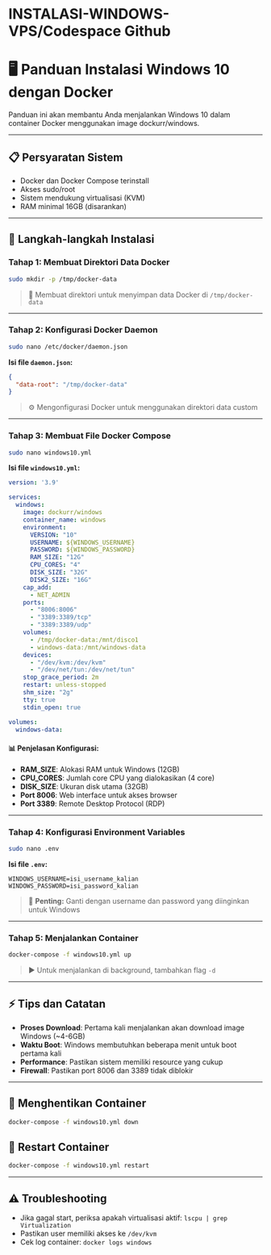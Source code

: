 # INSTALASI-WINDOWS-VPS/Codespace Github 

# 🖥️ Panduan Instalasi Windows 10 dengan Docker

Panduan ini akan membantu Anda menjalankan Windows 10 dalam container Docker menggunakan image dockurr/windows.

---

## 📋 Persyaratan Sistem
- Docker dan Docker Compose terinstall
- Akses sudo/root
- Sistem mendukung virtualisasi (KVM)
- RAM minimal 16GB (disarankan)

---

## 🚀 Langkah-langkah Instalasi

### **Tahap 1: Membuat Direktori Data Docker**
```bash
sudo mkdir -p /tmp/docker-data
```
> 📁 Membuat direktori untuk menyimpan data Docker di `/tmp/docker-data`

---

### **Tahap 2: Konfigurasi Docker Daemon**
```bash
sudo nano /etc/docker/daemon.json
```

**Isi file `daemon.json`:**
```json
{
  "data-root": "/tmp/docker-data"
}
```
> ⚙️ Mengonfigurasi Docker untuk menggunakan direktori data custom

---

### **Tahap 3: Membuat File Docker Compose**
```bash
sudo nano windows10.yml
```

**Isi file `windows10.yml`:**
```yaml
version: '3.9'

services:
  windows:
    image: dockurr/windows
    container_name: windows
    environment:
      VERSION: "10"  
      USERNAME: ${WINDOWS_USERNAME}
      PASSWORD: ${WINDOWS_PASSWORD}
      RAM_SIZE: "12G"  
      CPU_CORES: "4"
      DISK_SIZE: "32G"
      DISK2_SIZE: "16G"
    cap_add:
      - NET_ADMIN
    ports:
      - "8006:8006"    
      - "3389:3389/tcp" 
      - "3389:3389/udp" 
    volumes:
      - /tmp/docker-data:/mnt/disco1
      - windows-data:/mnt/windows-data
    devices:
      - "/dev/kvm:/dev/kvm"
      - "/dev/net/tun:/dev/net/tun"
    stop_grace_period: 2m
    restart: unless-stopped  
    shm_size: "2g" 
    tty: true 
    stdin_open: true 

volumes:
  windows-data:
```

#### 📊 **Penjelasan Konfigurasi:**
- **RAM_SIZE**: Alokasi RAM untuk Windows (12GB)
- **CPU_CORES**: Jumlah core CPU yang dialokasikan (4 core)
- **DISK_SIZE**: Ukuran disk utama (32GB)
- **Port 8006**: Web interface untuk akses browser
- **Port 3389**: Remote Desktop Protocol (RDP)

---

### **Tahap 4: Konfigurasi Environment Variables**
```bash
sudo nano .env
```

**Isi file `.env`:**
```env
WINDOWS_USERNAME=isi_username_kalian
WINDOWS_PASSWORD=isi_password_kalian
```
> 🔐 **Penting:** Ganti dengan username dan password yang diinginkan untuk Windows

---

### **Tahap 5: Menjalankan Container**
```bash
docker-compose -f windows10.yml up
```
> ▶️ Untuk menjalankan di background, tambahkan flag `-d`

---

## ⚡ Tips dan Catatan

- **Proses Download**: Pertama kali menjalankan akan download image Windows (~4-6GB)
- **Waktu Boot**: Windows membutuhkan beberapa menit untuk boot pertama kali
- **Performance**: Pastikan sistem memiliki resource yang cukup
- **Firewall**: Pastikan port 8006 dan 3389 tidak diblokir

---

## 🛑 Menghentikan Container
```bash
docker-compose -f windows10.yml down
```

## 🔄 Restart Container
```bash
docker-compose -f windows10.yml restart
```

---

## ⚠️ Troubleshooting
- Jika gagal start, periksa apakah virtualisasi aktif: `lscpu | grep Virtualization`
- Pastikan user memiliki akses ke `/dev/kvm`
- Cek log container: `docker logs windows`
